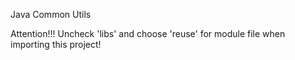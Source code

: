 Java Common Utils

Attention!!! Uncheck 'libs' and choose 'reuse' for module file when importing this project!
